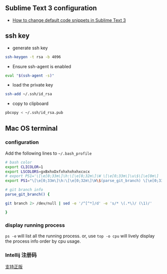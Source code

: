 ## Sublime Text 3 configuration
* [How to change default code snippets in Sublime Text 3](http://stackoverflow.com/questions/21190392/how-to-change-default-code-snippets-in-sublime-text-3)


## ssh key
* generate ssh key
```bash
ssh-keygen -t rsa -b 4096
```
* Ensure ssh-agent is enabled
```bash
eval "$(ssh-agent -s)"
```

* load the private key
```bash
ssh-add ~/.ssh/id_rsa
```
* copy to clipboard
```bash
pbcopy < ~/.ssh/id_rsa.pub
```

## Mac OS terminal 
### configuration
Add the following lines to `~/.bash_profile`
```bash  
# bash color
export CLICOLOR=1
export LSCOLORS=gxBxhxDxfxhxhxhxhxcxcx
# export PS1='\[\e[0;33m\]\h:\[\e[0;32m\]\W \[\e[0;33m\]\u\$\[\e[0m\] '
export PS1="\[\e[0;33m\]\h:\[\e[0;32m\]\W\$(parse_git_branch) \[\e[0;33m\]\u\$\[\e[0m\] "

# git branch info
parse_git_branch() {

git branch 2> /dev/null | sed -e '/^[^*]/d' -e 's/* \(.*\)/ (\1)/'

}


```
### display running process
`ps -e` will list all the running process.
or, use `top -o cpu` will lively display the process info order by cpu usage.



### Intellij 注册码

[支持正版](http://idea.lanyus.com/)
